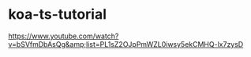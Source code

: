 # koa-ts-tutorial
https://www.youtube.com/watch?v=bSVfmDbAsQg&amp;list=PL1sZ2OJpPmWZL0iwsy5ekCMHQ-lx7zysD
